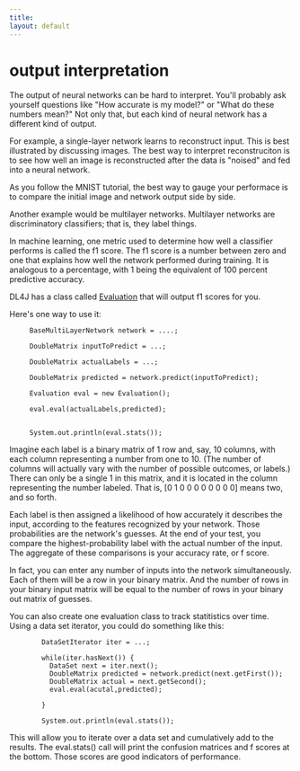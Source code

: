 ```yaml
---
title: 
layout: default
---
```



# output interpretation

The output of neural networks can be hard to interpret. You'll probably ask yourself questions like "How accurate is my model?" or "What do these numbers mean?" Not only that, but each kind of neural network has a different kind of output. 

For example, a single-layer network learns to reconstruct input. This is best illustrated by discussing images. The best way to interpret reconstruciton is to see how well an image is reconstructed after the data is "noised" and fed into a neural network. 

As you follow the MNIST tutorial, the best way to gauge your performace is to compare the initial image and network output side by side.

Another example would be multilayer networks. Multilayer networks are discriminatory classifiers; that is, they label things. 

In machine learning, one metric used to determine how well a classifier performs is called the f1 score. The f1 score is a number between zero and one that explains how well the network performed during training. It is analogous to a percentage, with 1 being the equivalent of 100 percent predictive accuracy.

DL4J has a class called [Evaluation](../doc/org/deeplearning4j/eval/Evaluation.html) that will output f1 scores for you.

Here's one way to use it: 
         
         BaseMultiLayerNetwork network = ....;

         DoubleMatrix inputToPredict = ...;

         DoubleMatrix actualLabels = ...;

         DoubleMatrix predicted = network.predict(inputToPredict);

         Evaluation eval = new Evaluation();

         eval.eval(actualLabels,predicted);


         System.out.println(eval.stats());

Imagine each label is a binary matrix of 1 row and, say, 10 columns, with each column representing a number from one to 10. (The number of columns will actually vary with the number of possible outcomes, or labels.) There can only be a single 1 in this matrix, and it is located in the column representing the number labeled. That is, [0 1 0 0 0 0 0 0 0 0] means two, and so forth. 

Each label is then assigned a likelihood of how accurately it describes the input, according to the features recognized by your network. Those probabilities are the network's guesses. At the end of your test, you compare the highest-probability label with the actual number of the input. The aggregate of these comparisons is your accuracy rate, or f score. 

In fact, you can enter any number of inputs into the network simultaneously. Each of them will be a row in your binary matrix. And the number of rows in your binary input matrix will be equal to the number of rows in your binary out matrix of guesses.

You can also create one evaluation class to track statitistics over time. Using a data set iterator, you could do something like this:

            DataSetIterator iter = ...;

            while(iter.hasNext()) {
              DataSet next = iter.next();
              DoubleMatrix predicted = network.predict(next.getFirst());
              DoubleMatrix actual = next.getSecond();
              eval.eval(acutal,predicted);

            }

            System.out.println(eval.stats());

This will allow you to iterate over a data set and cumulatively add to the results. The eval.stats() call will print the confusion matrices and f scores at the bottom. Those scores are good indicators of performance. 
